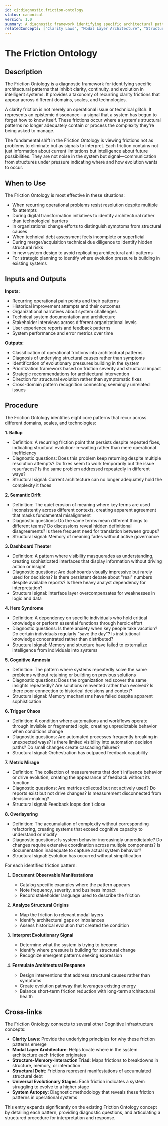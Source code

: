 ```yaml
---
id: ci:diagnostic.friction-ontology
status: canonical
version: 1.0
summary: A diagnostic framework identifying specific architectural patterns that inhibit clarity, continuity, and evolution in intelligent systems. Includes eight core patterns - Ballup, Semantic Drift, Dashboard Theater, Hero Syndrome, Cognitive Amnesia, Trigger Chaos, Metric Mirage, and Overlayering. Frames frictions not as problems to eliminate but as signals to interpret about structural evolution needs.
relatedConcepts: ["Clarity Laws", "Modal Layer Architecture", "Structural Debt"]
---
```


# The Friction Ontology

## Description

The Friction Ontology is a diagnostic framework for identifying specific architectural patterns that inhibit clarity, continuity, and evolution in intelligent systems. It provides a taxonomy of recurring clarity frictions that appear across different domains, scales, and technologies.

A clarity friction is not merely an operational issue or technical glitch. It represents an epistemic dissonance—a signal that a system has begun to forget how to know itself. These frictions occur where a system's structural patterns no longer adequately contain or process the complexity they're being asked to manage.

The fundamental shift in the Friction Ontology is viewing frictions not as problems to eliminate but as signals to interpret. Each friction contains not just information about current limitations but intelligence about future possibilities. They are not noise in the system but signal—communication from structures under pressure indicating where and how evolution wants to occur.

## When to Use

The Friction Ontology is most effective in these situations:

- When recurring operational problems resist resolution despite multiple fix attempts
- During digital transformation initiatives to identify architectural rather than technological barriers
- In organizational change efforts to distinguish symptoms from structural causes
- When technical debt assessment feels incomplete or superficial
- During merger/acquisition technical due diligence to identify hidden structural risks
- In new system design to avoid replicating architectural anti-patterns
- For strategic planning to identify where evolution pressure is building in existing systems

## Inputs and Outputs

**Inputs:**
- Recurring operational pain points and their patterns
- Historical improvement attempts and their outcomes
- Organizational narratives about system challenges
- Technical system documentation and architecture
- Stakeholder interviews across different organizational levels
- User experience reports and feedback patterns
- System performance and error metrics over time

**Outputs:**
- Classification of operational frictions into architectural patterns
- Diagnosis of underlying structural causes rather than symptoms
- Identification of evolutionary pressures building in the system
- Prioritization framework based on friction severity and structural impact
- Strategic recommendations for architectural intervention
- Direction for structural evolution rather than symptomatic fixes
- Cross-domain pattern recognition connecting seemingly unrelated issues

## Procedure

The Friction Ontology identifies eight core patterns that recur across different domains, scales, and technologies:

**1. Ballup**
- Definition: A recurring friction point that persists despite repeated fixes, indicating structural evolution-in-waiting rather than mere operational inefficiency
- Diagnostic questions: Does this problem keep returning despite multiple resolution attempts? Do fixes seem to work temporarily but the issue resurfaces? Is the same problem addressed repeatedly in different ways?
- Structural signal: Current architecture can no longer adequately hold the complexity it faces

**2. Semantic Drift**
- Definition: The quiet erosion of meaning where key terms are used inconsistently across different contexts, creating apparent agreement that masks fundamental misalignment
- Diagnostic questions: Do the same terms mean different things to different teams? Do discussions reveal hidden definitional disagreements? Is there frequent need for translation between groups?
- Structural signal: Memory of meaning fades without active governance

**3. Dashboard Theater**
- Definition: A pattern where visibility masquerades as understanding, creating sophisticated interfaces that display information without driving action or insight
- Diagnostic questions: Are dashboards visually impressive but rarely used for decisions? Is there persistent debate about "real" numbers despite available reports? Is there heavy analyst dependency for interpretation?
- Structural signal: Interface layer overcompensates for weaknesses in logic and data

**4. Hero Syndrome**
- Definition: A dependency on specific individuals who hold critical knowledge or perform essential functions through heroic effort
- Diagnostic questions: Is there anxiety when key people take vacation? Do certain individuals regularly "save the day"? Is institutional knowledge concentrated rather than distributed?
- Structural signal: Memory and structure have failed to externalize intelligence from individuals into systems

**5. Cognitive Amnesia**
- Definition: The pattern where systems repeatedly solve the same problems without retaining or building on previous solutions
- Diagnostic questions: Does the organization rediscover the same insights repeatedly? Are solutions reinvented rather than evolved? Is there poor connection to historical decisions and context?
- Structural signal: Memory mechanisms have failed despite apparent sophistication

**6. Trigger Chaos**
- Definition: A condition where automations and workflows operate through invisible or fragmented logic, creating unpredictable behavior when conditions change
- Diagnostic questions: Are automated processes frequently breaking in unexpected ways? Is there limited visibility into automation decision paths? Do small changes create cascading failures?
- Structural signal: Orchestration has outpaced feedback capability

**7. Metric Mirage**
- Definition: The collection of measurements that don't influence behavior or drive evolution, creating the appearance of feedback without its function
- Diagnostic questions: Are metrics collected but not actively used? Do reports exist but not drive changes? Is measurement disconnected from decision-making?
- Structural signal: Feedback loops don't close

**8. Overlayering**
- Definition: The accumulation of complexity without corresponding refactoring, creating systems that exceed cognitive capacity to understand or modify
- Diagnostic questions: Is system behavior increasingly unpredictable? Do changes require extensive coordination across multiple components? Is documentation inadequate to capture actual system behavior?
- Structural signal: Evolution has occurred without simplification

For each identified friction pattern:

1. **Document Observable Manifestations**
   - Catalog specific examples where the pattern appears
   - Note frequency, severity, and business impact
   - Record stakeholder language used to describe the friction

2. **Analyze Structural Origins**
   - Map the friction to relevant modal layers
   - Identify architectural gaps or imbalances
   - Assess historical evolution that created the condition

3. **Interpret Evolutionary Signal**
   - Determine what the system is trying to become
   - Identify where pressure is building for structural change
   - Recognize emergent patterns seeking expression

4. **Formulate Architectural Response**
   - Design interventions that address structural causes rather than symptoms
   - Create evolution pathway that leverages existing energy
   - Balance short-term friction reduction with long-term architectural health

## Cross-links

The Friction Ontology connects to several other Cognitive Infrastructure concepts:

- **Clarity Laws**: Provide the underlying principles for why these friction patterns emerge
- **Modal Layer Architecture**: Helps locate where in the system architecture each friction originates
- **Structure-Memory-Interaction Triad**: Maps frictions to breakdowns in structure, memory, or interaction
- **Structural Debt**: Frictions represent manifestations of accumulated structural debt
- **Universal Evolutionary Stages**: Each friction indicates a system struggling to evolve to a higher stage
- **System Autopsy**: Diagnostic methodology that reveals these friction patterns in operational systems

This entry expands significantly on the existing Friction Ontology concept by detailing each pattern, providing diagnostic questions, and articulating a structured procedure for interpretation and response.